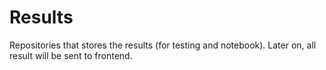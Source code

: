 # Results

Repositories that stores the results (for testing and notebook). Later on, all result will be sent to frontend.